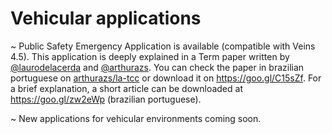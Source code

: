 # Vehicular applications

~ Public Safety Emergency Application is available (compatible with Veins 4.5).
This application is deeply explained in a Term paper written by
[@laurodelacerda](https://github.com/laurodelacerda) and
[@arthurazs](https://github.com/arthurazs). You can check the paper in brazilian portuguese on [arthurazs/la-tcc](https://github.com/arthurazs/la-tcc/blob/master/LA_TCC_V1.pdf) or download it on https://goo.gl/C15sZf. 
For a brief explanation, a short article can be downloaded at https://goo.gl/zw2eWp (brazilian portuguese).

~ New applications for vehicular environments coming soon.
